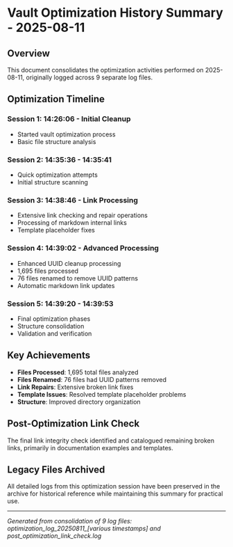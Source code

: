 # Vault Optimization History Summary - 2025-08-11

## Overview
This document consolidates the optimization activities performed on 2025-08-11, originally logged across 9 separate log files.

## Optimization Timeline

### Session 1: 14:26:06 - Initial Cleanup
- Started vault optimization process
- Basic file structure analysis

### Session 2: 14:35:36 - 14:35:41
- Quick optimization attempts
- Initial structure scanning

### Session 3: 14:38:46 - Link Processing
- Extensive link checking and repair operations
- Processing of markdown internal links
- Template placeholder fixes

### Session 4: 14:39:02 - Advanced Processing
- Enhanced UUID cleanup processing
- 1,695 files processed
- 76 files renamed to remove UUID patterns
- Automatic markdown link updates

### Session 5: 14:39:20 - 14:39:53
- Final optimization phases
- Structure consolidation
- Validation and verification

## Key Achievements
- **Files Processed**: 1,695 total files analyzed
- **Files Renamed**: 76 files had UUID patterns removed
- **Link Repairs**: Extensive broken link fixes
- **Template Issues**: Resolved template placeholder problems
- **Structure**: Improved directory organization

## Post-Optimization Link Check
The final link integrity check identified and catalogued remaining broken links, primarily in documentation examples and templates.

## Legacy Files Archived
All detailed logs from this optimization session have been preserved in the archive for historical reference while maintaining this summary for practical use.

---
*Generated from consolidation of 9 log files: optimization_log_20250811_[various timestamps] and post_optimization_link_check.log*
